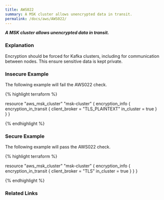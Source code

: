 ```yaml
---
title: AWS022
summary: A MSK cluster allows unencrypted data in transit.
permalink: /docs/aws/AWS022/
---
```


***A MSK cluster allows unencrypted data in transit.***

### Explanation


Encryption should be forced for Kafka clusters, including for communication between nodes. This ensure sensitive data is kept private.



### Insecure Example

The following example will fail the AWS022 check.

{% highlight terraform %}

resource "aws_msk_cluster" "msk-cluster" {
	encryption_info {
		encryption_in_transit {
			client_broker = "TLS_PLAINTEXT"
			in_cluster = true
		}
	}
}

{% endhighlight %}



### Secure Example

The following example will pass the AWS022 check.

{% highlight terraform %}

resource "aws_msk_cluster" "msk-cluster" {
	encryption_info {
		encryption_in_transit {
			client_broker = "TLS"
			in_cluster = true
		}
	}
}

{% endhighlight %}


### Related Links


